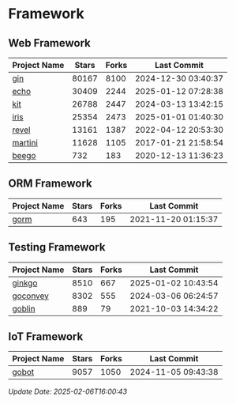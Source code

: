 # Framework

## Web Framework
| Project Name | Stars | Forks | Last Commit |
| ------------ | ----- | ----- | ----------- |
| [gin](https://github.com/gin-gonic/gin) | 80167 | 8100 | 2024-12-30 03:40:37 |
| [echo](https://github.com/labstack/echo) | 30409 | 2244 | 2025-01-12 07:28:38 |
| [kit](https://github.com/go-kit/kit) | 26788 | 2447 | 2024-03-13 13:42:15 |
| [iris](https://github.com/kataras/iris) | 25354 | 2473 | 2025-01-01 01:40:30 |
| [revel](https://github.com/revel/revel) | 13161 | 1387 | 2022-04-12 20:53:30 |
| [martini](https://github.com/go-martini/martini) | 11628 | 1105 | 2017-01-21 21:58:54 |
| [beego](https://github.com/astaxie/beego) | 732 | 183 | 2020-12-13 11:36:23 |

## ORM Framework
| Project Name | Stars | Forks | Last Commit |
| ------------ | ----- | ----- | ----------- |
| [gorm](https://github.com/jinzhu/gorm) | 643 | 195 | 2021-11-20 01:15:37 |

## Testing Framework
| Project Name | Stars | Forks | Last Commit |
| ------------ | ----- | ----- | ----------- |
| [ginkgo](https://github.com/onsi/ginkgo) | 8510 | 667 | 2025-01-02 10:43:54 |
| [goconvey](https://github.com/smartystreets/goconvey) | 8302 | 555 | 2024-03-06 06:24:57 |
| [goblin](https://github.com/franela/goblin) | 889 | 79 | 2021-10-03 14:34:22 |

## IoT Framework
| Project Name | Stars | Forks | Last Commit |
| ------------ | ----- | ----- | ----------- |
| [gobot](https://github.com/hybridgroup/gobot) | 9057 | 1050 | 2024-11-05 09:43:38 |

*Update Date: 2025-02-06T16:00:43*